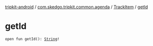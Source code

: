 [tripkit-android](../../index.md) / [com.skedgo.tripkit.common.agenda](../index.md) / [TrackItem](index.md) / [getId](./get-id.md)

# getId

`open fun getId(): `[`String`](https://kotlinlang.org/api/latest/jvm/stdlib/kotlin/-string/index.html)`!`